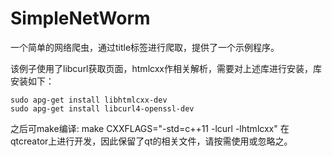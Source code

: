 # SimpleNetWorm



一个简单的网络爬虫，通过title标签进行爬取，提供了一个示例程序。



该例子使用了libcurl获取页面，htmlcxx作相关解析，需要对上述库进行安装，库安装如下：
```
sudo apg-get install libhtmlcxx-dev
sudo apg-get install libcurl4-openssl-dev
```
之后可make编译: make CXXFLAGS="-std=c++11 -lcurl -lhtmlcxx"
在qtcreator上进行开发，因此保留了qt的相关文件，请按需使用或忽略之。


